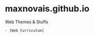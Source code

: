 maxnovais.github.io
===================

Web Themes & Stuffs

    - [Web Curriculum]


[Web Curriculum]:http://maxnovais.github.io/curriculo/